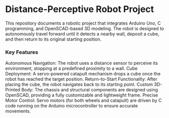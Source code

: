 # Distance-Perceptive Robot Project
This repository documents a robotic project that integrates Arduino Uno, C programming, and OpenSCAD-based 3D modeling. 
The robot is designed to autonomously travel forward until it detects a nearby wall, deposit a cube, and then return to 
its original starting position.

### Key Features
Autonomous Navigation: The robot uses a distance sensor to perceive its environment, stopping at a predefined proximity to a wall.
Cube Deployment: A servo-powered catapult mechanism drops a cube once the robot has reached the target position.
Return-to-Start Functionality: After placing the cube, the robot navigates back to its starting point.
Custom 3D-Printed Body: The chassis and structural components are designed using OpenSCAD, providing a fully customizable and lightweight frame.
Precise Motor Control: Servo motors (for both wheels and catapult) are driven by C code running on the Arduino microcontroller to ensure accurate movements.
